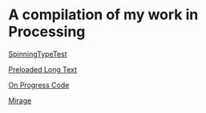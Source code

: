 # A compilation of my work in Processing


[SpinningTypeTest](https://natnathania.github.io/Codewords-2020/Processing/Spinning_typetest/)



[Preloaded Long Text](https://natnathania.github.io/Codewords-2020/Processing/long_text/)

[On Progress Code](https://natnathania.github.io/Codewords-2020/Processing/Week_11onProg_majorproject/)

[Mirage](https://natnathania.github.io/Codewords-2020/Week_12/Mirage/) 
